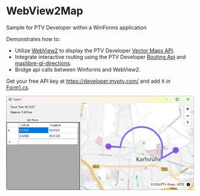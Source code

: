 # WebView2Map
Sample for PTV Developer within a WinForms application

Demonstrates how to:
* Utilize [WebView2](https://developer.microsoft.com/microsoft-edge/webview2) to display the PTV Developer [Vector Maps API](https://developer.myptv.com/en/documentation/vector-maps-api).
* Integrate interactive routing using the PTV Developer [Routing Api](https://developer.myptv.com/en/documentation/routing-api) and [maplibre-gl-directions](https://github.com/maplibre/maplibre-gl-directions).
* Bridge api calls between Winforms and WebView2.

Get your free API key at https://developer.myptv.com/ and add it in [Form1.cs](https://github.com/oliverheilig/WebView2Map/blob/4d784887ec754094fbc35eaf35647abe2c3d941e/Form1.cs#L16).

![screenshot](https://raw.githubusercontent.com/oliverheilig/WebView2Map/main/screenshot.png)
